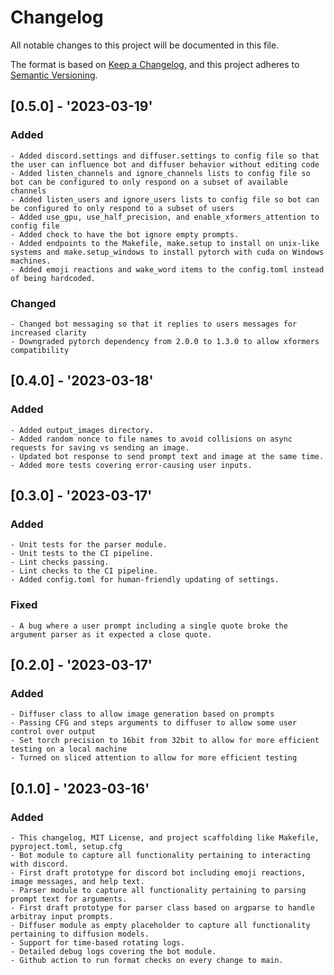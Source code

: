 # Changelog
All notable changes to this project will be documented in this file.

The format is based on [Keep a Changelog](https://keepachangelog.com/en/1.0.0/),
and this project adheres to [Semantic Versioning](https://semver.org/spec/v2.0.0.html).

## [0.5.0] - '2023-03-19'
### Added
    - Added discord.settings and diffuser.settings to config file so that the user can influence bot and diffuser behavior without editing code
    - Added listen_channels and ignore_channels lists to config file so bot can be configured to only respond on a subset of available channels
    - Added listen_users and ignore_users lists to config file so bot can be configured to only respond to a subset of users
    - Added use_gpu, use_half_precision, and enable_xformers_attention to config file
    - Added check to have the bot ignore empty prompts.
    - Added endpoints to the Makefile, make.setup to install on unix-like systems and make.setup_windows to install pytorch with cuda on Windows machines.
    - Added emoji reactions and wake_word items to the config.toml instead of being hardcoded.
### Changed
    - Changed bot messaging so that it replies to users messages for increased clarity
    - Downgraded pytorch dependency from 2.0.0 to 1.3.0 to allow xformers compatibility
## [0.4.0] - '2023-03-18'
### Added
    - Added output_images directory.
    - Added random nonce to file names to avoid collisions on async requests for saving vs sending an image.
    - Updated bot response to send prompt text and image at the same time.
    - Added more tests covering error-causing user inputs.
## [0.3.0] - '2023-03-17'
### Added
    - Unit tests for the parser module.
    - Unit tests to the CI pipeline.
    - Lint checks passing.
    - Lint checks to the CI pipeline.
    - Added config.toml for human-friendly updating of settings.
### Fixed
    - A bug where a user prompt including a single quote broke the argument parser as it expected a close quote.
## [0.2.0] - '2023-03-17'
### Added 
    - Diffuser class to allow image generation based on prompts
    - Passing CFG and steps arguments to diffuser to allow some user control over output
    - Set torch precision to 16bit from 32bit to allow for more efficient testing on a local machine
    - Turned on sliced attention to allow for more efficient testing
## [0.1.0] - '2023-03-16'
### Added
    - This changelog, MIT License, and project scaffolding like Makefile, pyproject.toml, setup.cfg
    - Bot module to capture all functionality pertaining to interacting with discord.
    - First draft prototype for discord bot including emoji reactions, image messages, and help text.
    - Parser module to capture all functionality pertaining to parsing prompt text for arguments.
    - First draft prototype for parser class based on argparse to handle arbitray input prompts.
    - Diffuser module as empty placeholder to capture all functionality pertaining to diffusion models.
    - Support for time-based rotating logs.
    - Detailed debug logs covering the bot module.
    - Github action to run format checks on every change to main.
